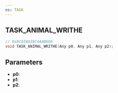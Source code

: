 ```yaml
---
ns: TASK
---
```

## TASK_ANIMAL_WRITHE

```c
// 0x8C038A39C4A4B6D6
void TASK_ANIMAL_WRITHE(Any p0, Any p1, Any p2);
```

## Parameters
* **p0**:
* **p1**:
* **p2**:
